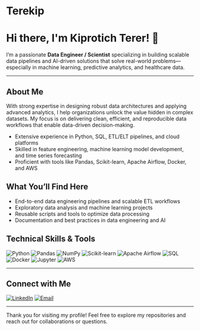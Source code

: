 # Terekip
# Hi there, I'm Kiprotich Terer! 👋

I’m a passionate **Data Engineer / Scientist** specializing in building scalable data pipelines and AI-driven solutions that solve real-world problems—especially in machine learning, predictive analytics, and healthcare data.

---
## About Me

With strong expertise in designing robust data architectures and applying advanced analytics, I help organizations unlock the value hidden in complex datasets. My focus is on delivering clean, efficient, and reproducible data workflows that enable data-driven decision-making.

- Extensive experience in Python, SQL, ETL/ELT pipelines, and cloud platforms  
- Skilled in feature engineering, machine learning model development, and time series forecasting  
- Proficient with tools like Pandas, Scikit-learn, Apache Airflow, Docker, and AWS  
## What You’ll Find Here

- End-to-end data engineering pipelines and scalable ETL workflows  
- Exploratory data analysis and machine learning projects  
- Reusable scripts and tools to optimize data processing  
- Documentation and best practices in data engineering and AI  
## Technical Skills & Tools

![Python](https://img.shields.io/badge/-Python-3776AB?style=flat&logo=python&logoColor=white)  ![Pandas](https://img.shields.io/badge/-Pandas-150458?style=flat&logo=pandas)  ![NumPy](https://img.shields.io/badge/-NumPy-013243?style=flat&logo=numpy)  ![Scikit-learn](https://img.shields.io/badge/-Scikit--Learn-F7931E?style=flat&logo=scikit-learn)  ![Apache Airflow](https://img.shields.io/badge/-Airflow-017CEE?style=flat&logo=apacheairflow&logoColor=white)  ![SQL](https://img.shields.io/badge/-SQL-4479A1?style=flat&logo=postgresql&logoColor=white)  ![Docker](https://img.shields.io/badge/-Docker-2496ED?style=flat&logo=docker&logoColor=white)  ![Jupyter](https://img.shields.io/badge/-Jupyter-F37626?style=flat&logo=jupyter)  ![AWS](https://img.shields.io/badge/-AWS-232F3E?style=flat&logo=amazonaws&logoColor=white)  

---

## Connect with Me

[![LinkedIn](https://img.shields.io/badge/-LinkedIn-0A66C2?style=flat&logo=linkedin&logoColor=white)](https://www.linkedin.com/in/your-profile/) 
[![Email](https://img.shields.io/badge/-Email-D14836?style=flat&logo=gmail&logoColor=white)](mailto:teretich92@gmail.com)  

---


Thank you for visiting my profile! Feel free to explore my repositories and reach out for collaborations or questions.
